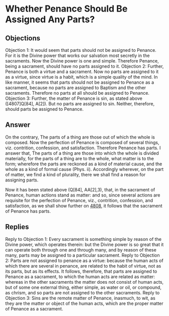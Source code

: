 # Whether Penance Should Be Assigned Any Parts?
## Objections
Objection 1: It would seem that parts should not be assigned to Penance. For it is the Divine power that works our salvation most secretly in the sacraments. Now the Divine power is one and simple. Therefore Penance, being a sacrament, should have no parts assigned to it.
Objection 2: Further, Penance is both a virtue and a sacrament. Now no parts are assigned to it as a virtue, since virtue is a habit, which is a simple quality of the mind. In like manner, it seems that parts should not be assigned to Penance as a sacrament, because no parts are assigned to Baptism and the other sacraments. Therefore no parts at all should be assigned to Penance.
Objection 3: Further, the matter of Penance is sin, as stated above ([4807]Q[84], A[2]). But no parts are assigned to sin. Neither, therefore, should parts be assigned to Penance.
## Answer
On the contrary, The parts of a thing are those out of which the whole is composed. Now the perfection of Penance is composed of several things, viz. contrition, confession, and satisfaction. Therefore Penance has parts.
I answer that, The parts of a thing are those into which the whole is divided materially, for the parts of a thing are to the whole, what matter is to the form; wherefore the parts are reckoned as a kind of material cause, and the whole as a kind of formal cause (Phys. ii). Accordingly wherever, on the part of matter, we find a kind of plurality, there we shall find a reason for assigning parts.

Now it has been stated above (Q[84], AA[2],3), that, in the sacrament of Penance, human actions stand as matter: and so, since several actions are requisite for the perfection of Penance, viz., contrition, confession, and satisfaction, as we shall show further on [4808](A[2]), it follows that the sacrament of Penance has parts.
## Replies
Reply to Objection 1: Every sacrament is something simple by reason of the Divine power, which operates therein: but the Divine power is so great that it can operate both through one and through many, and by reason of these many, parts may be assigned to a particular sacrament.
Reply to Objection 2: Parts are not assigned to penance as a virtue: because the human acts of which there are several in penance, are related to the habit of virtue, not as its parts, but as its effects. It follows, therefore, that parts are assigned to Penance as a sacrament, to which the human acts are related as matter: whereas in the other sacraments the matter does not consist of human acts, but of some one external thing, either simple, as water or oil, or compound, as chrism, and so parts are not assigned to the other sacraments.
Reply to Objection 3: Sins are the remote matter of Penance, inasmuch, to wit, as they are the matter or object of the human acts, which are the proper matter of Penance as a sacrament.